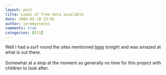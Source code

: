 ```yaml
---
layout: post
title: Loads of free data available
date: 2006-05-18 23:03
author: jeremystocks
comments: true
categories: [GIS]
---
```

Well I had a surf round the sites mentioned <a href="http://ies.jrc.cec.eu.int/dbanks.html">here</a> tonight and was amazed at what is out there.<br /><br />Somewhat at a stop at the moment as generally no time for this project with children to look after.

